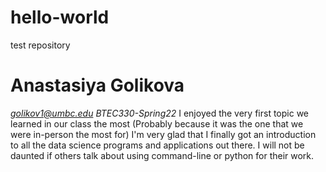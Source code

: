 # hello-world
test repository
# Anastasiya Golikova
*golikov1@umbc.edu*
*BTEC330-Spring22*
I enjoyed the very first topic we learned in our class the most (Probably because it was the one that we were in-person the most for) I'm very glad that I finally got an introduction to all the data science programs and applications out there. I will not be daunted if others talk about using command-line or python for their work. 
